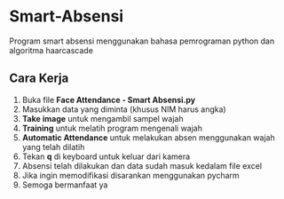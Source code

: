 # Smart-Absensi
Program smart absensi menggunakan bahasa pemrograman python dan algoritma haarcascade

## Cara Kerja
1. Buka file **Face Attendance - Smart Absensi.py**
2. Masukkan data yang diminta (khusus NIM harus angka)
3. **Take image** untuk mengambil sampel wajah
4. **Training** untuk melatih program mengenali wajah
5. **Automatic Attendance** untuk melakukan absen menggunakan wajah yang telah dilatih
6. Tekan **q** di keyboard untuk keluar dari kamera
7. Absensi telah dilakukan dan data sudah masuk kedalam file excel
8. Jika ingin memodifikasi disarankan menggunakan pycharm
9. Semoga bermanfaat ya
